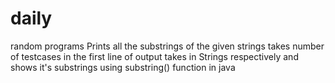 # daily
random programs
Prints all the substrings of the given strings
takes number of testcases in the first line of output 
takes in Strings respectively and shows it's substrings using substring() function in java
